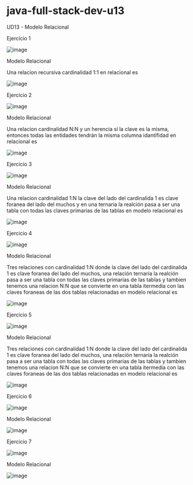 # java-full-stack-dev-u13

UD13 - Modelo Relacional

Ejercicio 1

![image](https://github.com/JagaScripts/java-full-stack-dev-u13/blob/master/ejercicio1ER.jpg)

Modelo Relacional

Una relacion recursiva cardinalidad 1:1 en relacional es

![image](https://github.com/JagaScripts/java-full-stack-dev-u13/blob/master/ejercicio1MR.jpg)

Ejercicio 2

![image](https://github.com/JagaScripts/java-full-stack-dev-u13/blob/master/ejercicio2ER.jpg)

Modelo Relacional

Una relacion cardinalidad N:N y un herencia si la clave es la misma, entonces todas las entidades tendrán la misma columna
idantifidad en relacional es 

![image](https://github.com/JagaScripts/java-full-stack-dev-u13/blob/master/ejercicio2MR.jpg)

Ejercicio 3

![image](https://github.com/JagaScripts/java-full-stack-dev-u13/blob/master/ejercicio3ER.jpg)

Modelo Relacional

Una relacion cardinalidad 1:N la clave del lado del cardinalida 1 es clave foranea del lado del muchos y en una ternaria la realción pasa a ser una tabla con todas las claves primarias de las tablas en modelo relacional es 

![image](https://github.com/JagaScripts/java-full-stack-dev-u13/blob/master/ejercicio3MR.jpg)

Ejercicio 4

![image](https://github.com/JagaScripts/java-full-stack-dev-u13/blob/master/ejercicio4ER.jpg)

Modelo Relacional

Tres relaciones con cardinalidad 1:N donde la clave del lado del cardinalida 1 es clave foranea del lado del muchos, una relación ternaria la realción pasa a ser una tabla con todas las claves primarias de las tablas y tambien tenemos una relacion N:N que se convierte en una tabla itermedia con las claves foraneas de las dos tablas relacionadas en modelo relacional es 

![image](https://github.com/JagaScripts/java-full-stack-dev-u13/blob/master/ejercicio4MR.jpg)

Ejercicio 5

![image](https://github.com/JagaScripts/java-full-stack-dev-u13/blob/master/ejercicio5ER.jpg)

Modelo Relacional

Tres relaciones con cardinalidad 1:N donde la clave del lado del cardinalida 1 es clave foranea del lado del muchos, una relación ternaria la realción pasa a ser una tabla con todas las claves primarias de las tablas y tambien tenemos una relacion N:N que se convierte en una tabla itermedia con las claves foraneas de las dos tablas relacionadas en modelo relacional es 

![image](https://github.com/JagaScripts/java-full-stack-dev-u13/blob/master/ejercicio5MR.JPG)


Ejercicio 6

![image](https://github.com/JagaScripts/java-full-stack-dev-u13/blob/master/ejercicio6ER.jpg)

Modelo Relacional

![image](https://github.com/JagaScripts/java-full-stack-dev-u13/blob/master/ejercicio6MR.JPG)


Ejercicio 7

![image](https://github.com/JagaScripts/java-full-stack-dev-u13/blob/master/ejercicio7ER.jpg)

Modelo Relacional

![image](https://github.com/JagaScripts/java-full-stack-dev-u13/blob/master/ejercicio7MR.JPG)


